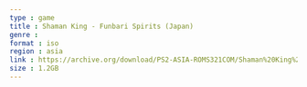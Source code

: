 ```yaml
---
type : game
title : Shaman King - Funbari Spirits (Japan)
genre : 
format : iso
region : asia
link : https://archive.org/download/PS2-ASIA-ROMS321COM/Shaman%20King%20-%20Funbari%20Spirits%20%28Japan%29.7z
size : 1.2GB
---
```

